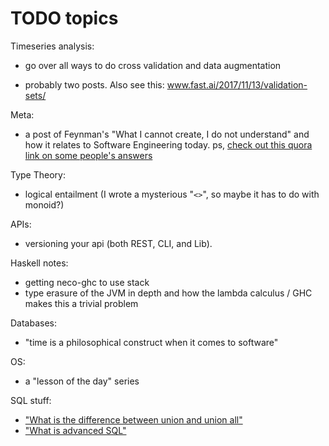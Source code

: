TODO topics
==========

Timeseries analysis:
- go over all ways to do cross validation and data augmentation
 + probably two posts. Also see this: www.fast.ai/2017/11/13/validation-sets/


Meta:
- a post of Feynman's "What I cannot create, I do not understand" and how it relates to Software Engineering today. ps, [check out this quora link on some people's answers](https://www.quora.com/What-did-Richard-Feynman-mean-when-he-said-What-I-cannot-create-I-do-not-understand)

Type Theory:
- logical entailment (I wrote a mysterious "`<>`", so maybe it has to do with monoid?)

APIs:
- versioning your api (both REST, CLI, and Lib).

Haskell notes:
- getting neco-ghc to use stack
- type erasure of the JVM in depth and how the lambda calculus / GHC makes this a trivial problem

Databases:
- "time is a philosophical construct when it comes to software"

OS:
- a "lesson of the day" series

SQL stuff:
- ["What is the difference between union and union all"](http://stackoverflow.com/questions/49925/what-is-the-difference-between-union-and-union-all)
- ["What is advanced SQL"](http://stackoverflow.com/questions/2054130/what-is-advanced-sql)

